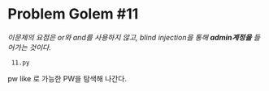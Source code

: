 # Problem Golem #11

*이문제의 요점은 or와 and를 사용하지 않고, blind injection을 통해 **admin계정을** 들어가는 것이다.*

<code> 11.py </code>

pw like 로 가능한 PW을 탐색해 나간다.